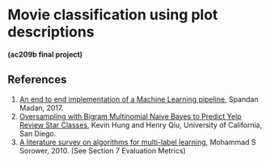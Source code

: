 # Movie classification using plot descriptions
**(ac209b final project)**

## References
1. [An end to end implementation of a Machine Learning pipeline](https://spandan-madan.github.io/DeepLearningProject/), Spandan Madan, 2017.
2. [Oversampling with Bigram Multinomial Naive Bayes to Predict Yelp Review Star Classes](https://kevin11h.github.io/YelpDatasetChallengeDataScienceAndMachineLearningUCSD/), Kevin Hung and Henry Qiu, University of California, San Diego.
3. [A literature survey on algorithms for multi-label learning](https://arxiv.org/pdf/1511.05121.pdf), Mohammad S Sorower,  2010. (See Section 7 Evaluation Metrics)
